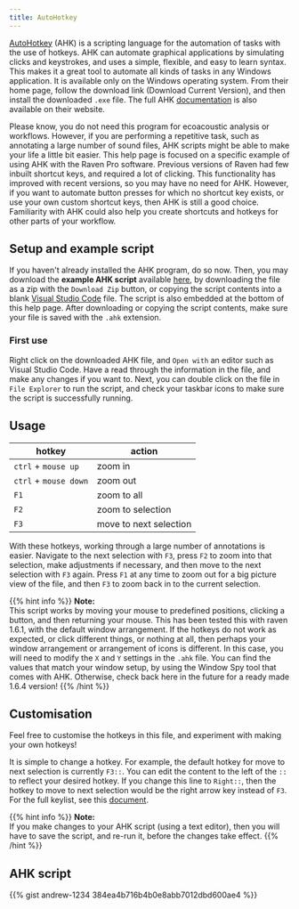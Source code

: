 ```yaml
---
title: AutoHotkey
---
```


[AutoHotkey](https://www.autohotkey.com/) (AHK) is a scripting language for the
automation of tasks with the use of hotkeys. AHK can automate graphical
applications by simulating clicks and keystrokes, and uses a simple, flexible,
and easy to learn syntax. This makes it a great tool to automate all kinds of
tasks in any Windows application. It is available only on the Windows operating
system. From their home page, follow the download link (Download Current
Version), and then install the downloaded `.exe` file. The full AHK
[documentation](https://www.autohotkey.com/docs/AutoHotkey.htm) is also
available on their website.  

Please know, you do not need this program for ecoacoustic analysis or workflows.
However, if you are performing a repetitive task, such as annotating a large
number of sound files, AHK scripts might be able to make your life a little bit
easier. This help page is focused on a specific example of using AHK with the
Raven Pro software. Previous versions of Raven had few inbuilt shortcut keys,
and required a lot of clicking. This functionality has improved with recent
versions, so you may have no need for AHK. However, if you want to automate
button presses for which no shortcut key exists, or use your own custom shortcut
keys, then AHK is still a good choice. Familiarity with AHK could also help you
create shortcuts and hotkeys for other parts of your workflow.  

## Setup and example script

If you haven't already installed the AHK program, do so now. Then, you may
download the **example AHK script** available
[here](https://gist.github.com/andrew-1234/384ea4b716b4b0e8abb7012dbd600ae4), by
downloading the file as a zip with the `Download Zip` button, or copying the
script contents into a blank [Visual Studio Code](https://code.visualstudio.com/) file. The script is also embedded at the
bottom of this help page. After downloading or copying the
script contents, make sure your file is saved with the `.ahk` extension.

### First use

Right click on the downloaded AHK file, and `Open with` an editor such as Visual
Studio Code. Have a read through the information in the file, and make any
changes if you want to. Next, you can double click on the file in `File
Explorer` to run the script, and check your taskbar icons to make sure the
script is successfully running. 

## Usage
| hotkey                | action            |
| --------------------- | ----------------- |
| `ctrl` + `mouse up`   | zoom in           |
| `ctrl` + `mouse down` | zoom out          |
| `F1`                  | zoom to all       |
| `F2`                  | zoom to selection |
| `F3`                  | move to next selection |

With these hotkeys, working through a large number of annotations is easier.
Navigate to the next selection with `F3`, press `F2` to zoom into that
selection, make adjustments if necessary, and then move to the next selection
with `F3` again. Press `F1` at any time to zoom out for a big picture view of
the file, and then `F3` to zoom back in to the current selection. 

{{% hint info %}}
**Note:**  
This script works by moving your mouse to predefined positions, clicking a
button, and then returning your mouse. This has been tested this with raven
1.6.1, with the default window arrangement. If the hotkeys do not work as
expected, or click different things, or nothing at all, then perhaps your window
arrangement or arrangement of icons is different. In this case, you will need to
modify the `X` and `Y` settings in the `.ahk` file. You can find the values that
match your window setup, by using the Window Spy tool that comes with AHK.
Otherwise, check back here in the future for a ready made 1.6.4 version!
{{% /hint %}}

## Customisation

Feel free to customise the hotkeys in this file, and experiment with making your
own hotkeys!

It is simple to change a hotkey. For example, the default hotkey for move to
next selection is currently `F3::`. You can edit the content to the left of the
`::` to reflect your desired hotkey. If you change this line to `Right::`, then
the hotkey to move to next selection would be the right arrow key instead of
`F3`. For the full keylist, see this
[document](https://www.autohotkey.com/docs/KeyList.htm). 

{{% hint info %}}
**Note:**  
If you make changes to your AHK script (using a text editor), then you will have
to save the script, and re-run it, before the changes take effect.
{{% /hint %}}

## AHK script

{{% gist andrew-1234 384ea4b716b4b0e8abb7012dbd600ae4 %}}
